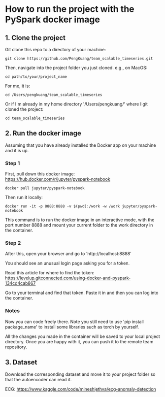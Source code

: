 # How to run the project with the PySpark docker image

## 1. Clone the project
Git clone this repo to a directory of your machine:

`git clone https://github.com/PengKuang/team_scalable_timeseries.git`

Then, navigate into the project folder you just cloned.
e.g., on MacOS:

`cd path/to/your/project_name`

For me, it is: 

`cd /Users/pengkuang/team_scalable_timeseries` 

Or if I'm already in my home directory '/Users/pengkuang/' where I git cloned the project: 

`cd team_scalable_timeseries`

## 2. Run the docker image
Assuming that you have already installed the Docker app on your machine and it is up. 

### Step 1
First, pull down this docker image: <https://hub.docker.com/r/jupyter/pyspark-notebook>

`docker pull jupyter/pyspark-notebook`

Then run it locally: 

`docker run -it -p 8888:8888 -v $(pwd):/work -w /work jupyter/pyspark-notebook`

This command is to run the docker image in an interactive mode, with the port number 8888 and mount your current folder to the work directory in the container. 

### Step 2
After this, open your browser and go to 'http://localhost:8888'

You should see an unusual login page asking you for a token. 

Read this article for where to find the token: <https://levelup.gitconnected.com/using-docker-and-pyspark-134cd4cab867>

Go to your terminal and find that token. Paste it in and then you can log into the container.

### Notes

Now you can code freely there. Note you still need to use 'pip install package_name' to install some libraries such as torch by yourself. 

All the changes you made in the container will be saved to your local project directory. Once you are happy with it, you can push it to the remote team repository. 

## 3. Dataset 

Download the corresponding dataset and move it to your project folder so that the autoencoder can read it. 

ECG: <https://www.kaggle.com/code/mineshjethva/ecg-anomaly-detection>

